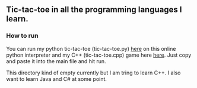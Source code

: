 ## Tic-tac-toe in all the programming languages I learn.

### How to run
You can run my python tic-tac-toe (tic-tac-toe.py) [here](https://www.programiz.com/python-programming/online-compiler/) on this online python interpreter and my C++ (tic-tac-toe.cpp) game here [here](https://www.programiz.com/cpp-programming/online-compiler/). Just copy and paste it into the main file and hit run.

This directory kind of empty currently but I am tring to learn C++. I also want to learn Java and C# at some point.
